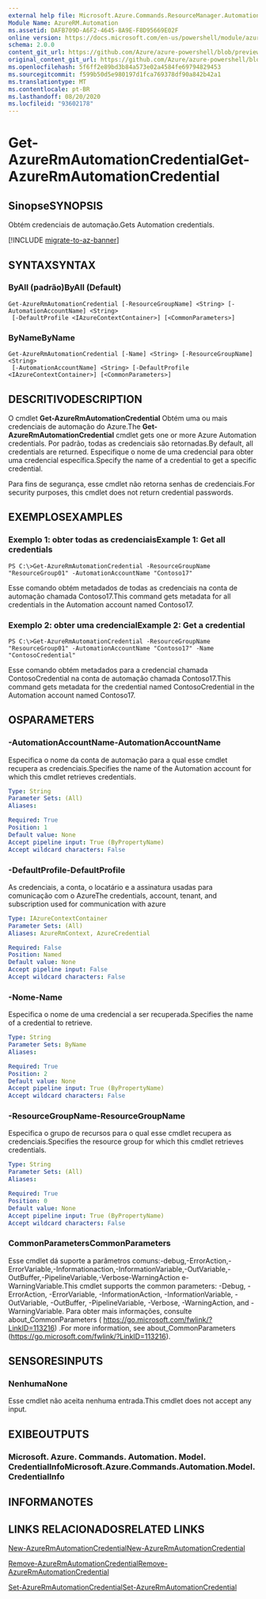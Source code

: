 ```yaml
---
external help file: Microsoft.Azure.Commands.ResourceManager.Automation.dll-Help.xml
Module Name: AzureRM.Automation
ms.assetid: DAFB709D-A6F2-4645-8A9E-F8D95669E02F
online version: https://docs.microsoft.com/en-us/powershell/module/azurerm.automation/get-azurermautomationcredential
schema: 2.0.0
content_git_url: https://github.com/Azure/azure-powershell/blob/preview/src/ResourceManager/Automation/Commands.Automation/help/Get-AzureRMAutomationCredential.md
original_content_git_url: https://github.com/Azure/azure-powershell/blob/preview/src/ResourceManager/Automation/Commands.Automation/help/Get-AzureRMAutomationCredential.md
ms.openlocfilehash: 5f6ff2e89bd3b84a573e02a4584fe69794829453
ms.sourcegitcommit: f599b50d5e980197d1fca769378df90a842b42a1
ms.translationtype: MT
ms.contentlocale: pt-BR
ms.lasthandoff: 08/20/2020
ms.locfileid: "93602178"
---
```

# <span data-ttu-id="b1efb-101">Get-AzureRmAutomationCredential</span><span class="sxs-lookup"><span data-stu-id="b1efb-101">Get-AzureRmAutomationCredential</span></span>

## <span data-ttu-id="b1efb-102">Sinopse</span><span class="sxs-lookup"><span data-stu-id="b1efb-102">SYNOPSIS</span></span>
<span data-ttu-id="b1efb-103">Obtém credenciais de automação.</span><span class="sxs-lookup"><span data-stu-id="b1efb-103">Gets Automation credentials.</span></span>

[!INCLUDE [migrate-to-az-banner](../../includes/migrate-to-az-banner.md)]

## <span data-ttu-id="b1efb-104">SYNTAX</span><span class="sxs-lookup"><span data-stu-id="b1efb-104">SYNTAX</span></span>

### <span data-ttu-id="b1efb-105">ByAll (padrão)</span><span class="sxs-lookup"><span data-stu-id="b1efb-105">ByAll (Default)</span></span>
```
Get-AzureRmAutomationCredential [-ResourceGroupName] <String> [-AutomationAccountName] <String>
 [-DefaultProfile <IAzureContextContainer>] [<CommonParameters>]
```

### <span data-ttu-id="b1efb-106">ByName</span><span class="sxs-lookup"><span data-stu-id="b1efb-106">ByName</span></span>
```
Get-AzureRmAutomationCredential [-Name] <String> [-ResourceGroupName] <String>
 [-AutomationAccountName] <String> [-DefaultProfile <IAzureContextContainer>] [<CommonParameters>]
```

## <span data-ttu-id="b1efb-107">DESCRITIVO</span><span class="sxs-lookup"><span data-stu-id="b1efb-107">DESCRIPTION</span></span>
<span data-ttu-id="b1efb-108">O cmdlet **Get-AzureRmAutomationCredential** Obtém uma ou mais credenciais de automação do Azure.</span><span class="sxs-lookup"><span data-stu-id="b1efb-108">The **Get-AzureRmAutomationCredential** cmdlet gets one or more Azure Automation credentials.</span></span>
<span data-ttu-id="b1efb-109">Por padrão, todas as credenciais são retornadas.</span><span class="sxs-lookup"><span data-stu-id="b1efb-109">By default, all credentials are returned.</span></span>
<span data-ttu-id="b1efb-110">Especifique o nome de uma credencial para obter uma credencial específica.</span><span class="sxs-lookup"><span data-stu-id="b1efb-110">Specify the name of a credential to get a specific credential.</span></span>

<span data-ttu-id="b1efb-111">Para fins de segurança, esse cmdlet não retorna senhas de credenciais.</span><span class="sxs-lookup"><span data-stu-id="b1efb-111">For security purposes, this cmdlet does not return credential passwords.</span></span>

## <span data-ttu-id="b1efb-112">EXEMPLOS</span><span class="sxs-lookup"><span data-stu-id="b1efb-112">EXAMPLES</span></span>

### <span data-ttu-id="b1efb-113">Exemplo 1: obter todas as credenciais</span><span class="sxs-lookup"><span data-stu-id="b1efb-113">Example 1: Get all credentials</span></span>
```
PS C:\>Get-AzureRmAutomationCredential -ResourceGroupName "ResourceGroup01" -AutomationAccountName "Contoso17"
```

<span data-ttu-id="b1efb-114">Esse comando obtém metadados de todas as credenciais na conta de automação chamada Contoso17.</span><span class="sxs-lookup"><span data-stu-id="b1efb-114">This command gets metadata for all credentials in the Automation account named Contoso17.</span></span>

### <span data-ttu-id="b1efb-115">Exemplo 2: obter uma credencial</span><span class="sxs-lookup"><span data-stu-id="b1efb-115">Example 2: Get a credential</span></span>
```
PS C:\>Get-AzureRmAutomationCredential -ResourceGroupName "ResourceGroup01" -AutomationAccountName "Contoso17" -Name "ContosoCredential"
```

<span data-ttu-id="b1efb-116">Esse comando obtém metadados para a credencial chamada ContosoCredential na conta de automação chamada Contoso17.</span><span class="sxs-lookup"><span data-stu-id="b1efb-116">This command gets metadata for the credential named ContosoCredential in the Automation account named Contoso17.</span></span>

## <span data-ttu-id="b1efb-117">OS</span><span class="sxs-lookup"><span data-stu-id="b1efb-117">PARAMETERS</span></span>

### <span data-ttu-id="b1efb-118">-AutomationAccountName</span><span class="sxs-lookup"><span data-stu-id="b1efb-118">-AutomationAccountName</span></span>
<span data-ttu-id="b1efb-119">Especifica o nome da conta de automação para a qual esse cmdlet recupera as credenciais.</span><span class="sxs-lookup"><span data-stu-id="b1efb-119">Specifies the name of the Automation account for which this cmdlet retrieves credentials.</span></span>

```yaml
Type: String
Parameter Sets: (All)
Aliases: 

Required: True
Position: 1
Default value: None
Accept pipeline input: True (ByPropertyName)
Accept wildcard characters: False
```

### <span data-ttu-id="b1efb-120">-DefaultProfile</span><span class="sxs-lookup"><span data-stu-id="b1efb-120">-DefaultProfile</span></span>
<span data-ttu-id="b1efb-121">As credenciais, a conta, o locatário e a assinatura usadas para comunicação com o Azure</span><span class="sxs-lookup"><span data-stu-id="b1efb-121">The credentials, account, tenant, and subscription used for communication with azure</span></span>

```yaml
Type: IAzureContextContainer
Parameter Sets: (All)
Aliases: AzureRmContext, AzureCredential

Required: False
Position: Named
Default value: None
Accept pipeline input: False
Accept wildcard characters: False
```

### <span data-ttu-id="b1efb-122">-Nome</span><span class="sxs-lookup"><span data-stu-id="b1efb-122">-Name</span></span>
<span data-ttu-id="b1efb-123">Especifica o nome de uma credencial a ser recuperada.</span><span class="sxs-lookup"><span data-stu-id="b1efb-123">Specifies the name of a credential to retrieve.</span></span>

```yaml
Type: String
Parameter Sets: ByName
Aliases: 

Required: True
Position: 2
Default value: None
Accept pipeline input: True (ByPropertyName)
Accept wildcard characters: False
```

### <span data-ttu-id="b1efb-124">-ResourceGroupName</span><span class="sxs-lookup"><span data-stu-id="b1efb-124">-ResourceGroupName</span></span>
<span data-ttu-id="b1efb-125">Especifica o grupo de recursos para o qual esse cmdlet recupera as credenciais.</span><span class="sxs-lookup"><span data-stu-id="b1efb-125">Specifies the resource group for which this cmdlet retrieves credentials.</span></span>

```yaml
Type: String
Parameter Sets: (All)
Aliases: 

Required: True
Position: 0
Default value: None
Accept pipeline input: True (ByPropertyName)
Accept wildcard characters: False
```

### <span data-ttu-id="b1efb-126">CommonParameters</span><span class="sxs-lookup"><span data-stu-id="b1efb-126">CommonParameters</span></span>
<span data-ttu-id="b1efb-127">Esse cmdlet dá suporte a parâmetros comuns:-debug,-ErrorAction,-ErrorVariable,-Informationaction,-InformationVariable,-OutVariable,-OutBuffer,-PipelineVariable,-Verbose-WarningAction e-WarningVariable.</span><span class="sxs-lookup"><span data-stu-id="b1efb-127">This cmdlet supports the common parameters: -Debug, -ErrorAction, -ErrorVariable, -InformationAction, -InformationVariable, -OutVariable, -OutBuffer, -PipelineVariable, -Verbose, -WarningAction, and -WarningVariable.</span></span> <span data-ttu-id="b1efb-128">Para obter mais informações, consulte about_CommonParameters ( https://go.microsoft.com/fwlink/?LinkID=113216) .</span><span class="sxs-lookup"><span data-stu-id="b1efb-128">For more information, see about_CommonParameters (https://go.microsoft.com/fwlink/?LinkID=113216).</span></span>

## <span data-ttu-id="b1efb-129">SENSORES</span><span class="sxs-lookup"><span data-stu-id="b1efb-129">INPUTS</span></span>

### <span data-ttu-id="b1efb-130">Nenhuma</span><span class="sxs-lookup"><span data-stu-id="b1efb-130">None</span></span>
<span data-ttu-id="b1efb-131">Esse cmdlet não aceita nenhuma entrada.</span><span class="sxs-lookup"><span data-stu-id="b1efb-131">This cmdlet does not accept any input.</span></span>

## <span data-ttu-id="b1efb-132">EXIBE</span><span class="sxs-lookup"><span data-stu-id="b1efb-132">OUTPUTS</span></span>

### <span data-ttu-id="b1efb-133">Microsoft. Azure. Commands. Automation. Model. CredentialInfo</span><span class="sxs-lookup"><span data-stu-id="b1efb-133">Microsoft.Azure.Commands.Automation.Model.CredentialInfo</span></span>

## <span data-ttu-id="b1efb-134">INFORMA</span><span class="sxs-lookup"><span data-stu-id="b1efb-134">NOTES</span></span>

## <span data-ttu-id="b1efb-135">LINKS RELACIONADOS</span><span class="sxs-lookup"><span data-stu-id="b1efb-135">RELATED LINKS</span></span>

[<span data-ttu-id="b1efb-136">New-AzureRmAutomationCredential</span><span class="sxs-lookup"><span data-stu-id="b1efb-136">New-AzureRmAutomationCredential</span></span>](./New-AzureRMAutomationCredential.md)

[<span data-ttu-id="b1efb-137">Remove-AzureRmAutomationCredential</span><span class="sxs-lookup"><span data-stu-id="b1efb-137">Remove-AzureRmAutomationCredential</span></span>](./Remove-AzureRMAutomationCredential.md)

[<span data-ttu-id="b1efb-138">Set-AzureRmAutomationCredential</span><span class="sxs-lookup"><span data-stu-id="b1efb-138">Set-AzureRmAutomationCredential</span></span>](./Set-AzureRMAutomationCredential.md)


